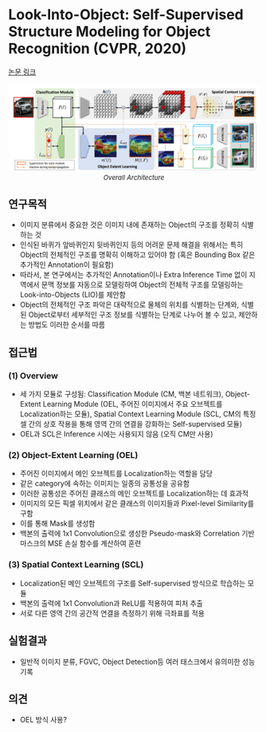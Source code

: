 # Look-Into-Object: Self-Supervised Structure Modeling for Object Recognition (CVPR, 2020)

[논문 링크](https://openaccess.thecvf.com/content_CVPR_2020/html/Zhou_Look-Into-Object_Self-Supervised_Structure_Modeling_for_Object_Recognition_CVPR_2020_paper.html)

<p align="center">
    <img width="600" alt='fig1' src="./img/05_06_01.png?raw=true"></br>
    <em><font size=2>Overall Architecture</font></em>
</p>

## 연구목적
- 이미지 분류에서 중요한 것은 이미지 내에 존재하는 Object의 구조를 정확히 식별하는 것 
- 인식된 바퀴가 앞바퀴인지 뒷바퀴인지 등의 어려운 문제 해결을 위해서는 특히 Object의 전체적인 구조를 명확히 이해하고 있어야 함 (혹은 Bounding Box 같은 추가적인 Annotation이 필요함) 
- 따라서, 본 연구에서는 추가적인 Annotation이나 Extra Inference Time 없이 지역에서 문맥 정보를 자동으로 모델링하여 Object의 전체적 구조를 모델링하는 Look-into-Objects (LIO)를 제안함 
- Object의 전체적인 구조 파악은 대략적으로 물체의 위치를 식별하는 단계와, 식별된 Object로부터 세부적인 구조 정보를 식별하는 단계로 나누어 볼 수 있고, 제안하는 방법도 이러한 순서를 따름 

## 접근법
### (1) Overview
- 세 가지 모듈로 구성됨: Classification Module (CM, 백본 네트워크), Object-Extent Learning Module (OEL, 주어진 이미지에서 주요 오브젝트를 Localization하는 모듈), Spatial Context Learning Module (SCL, CM의 특징 셀 간의 상호 작용을 통해 영역 간의 연결을 강화하는 Self-supervised 모듈) 
- OEL과 SCL은 Inference 시에는 사용되지 않음 (오직 CM만 사용) 
### (2) Object-Extent Learning (OEL) 
- 주어진 이미지에서 메인 오브젝트를 Localization하는 역할을 담당 
- 같은 category에 속하는 이미지는 일종의 공통성을 공유함 
- 이러한 공통성은 주어진 클래스의 메인 오브젝트를 Localization하는 데 효과적 
- 이미지의 모든 픽셀 위치에서 같은 클래스의 이미지들과 Pixel-level Similarity를 구함 
- 이를 통해 Mask를 생성함 
- 백본의 출력에 1x1 Convolution으로 생성한 Pseudo-mask와 Correlation 기반 마스크의 MSE 손실 함수를 계산하여 훈련 
### (3) Spatial Context Learning (SCL) 
- Localization된 메인 오브젝트의 구조를 Self-supervised 방식으로 학습하는 모듈 
- 백본의 출력에 1x1 Convolution과 ReLU를 적용하여 피처 추출 
- 서로 다른 영역 간의 공간적 연결을 측정하기 위해 극좌표를 적용 

## 실험결과
- 일반적 이미지 분류, FGVC, Object Detection등 여러 태스크에서 유의미한 성능 기록 

## 의견
- OEL 방식 사용? 
